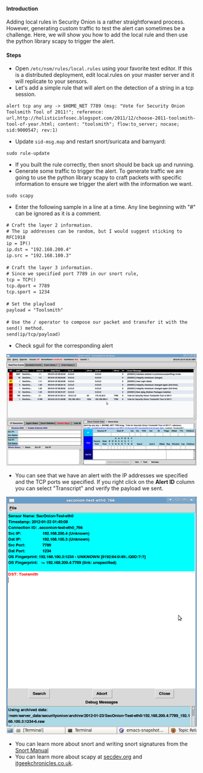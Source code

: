 #### Introduction ####

Adding local rules in Security Onion is a rather straightforward process.  However, generating custom traffic to test the alert can sometimes be a challenge.  Here, we will show you how to add the local rule and then use the python library scapy to trigger the alert.

#### Steps ####

* Open `/etc/nsm/rules/local.rules` using your favorite text editor.  If this is a distributed deployment, edit local.rules on your master server and it will replicate to your sensors.
* Let's add a simple rule that will alert on the detection of a string in a tcp session.
```
alert tcp any any -> $HOME_NET 7789 (msg: "Vote for Security Onion Toolsmith Tool of 2011!"; reference: url,http://holisticinfosec.blogspot.com/2011/12/choose-2011-toolsmith-tool-of-year.html; content: "toolsmith"; flow:to_server; nocase; sid:9000547; rev:1)     
```
* Update `sid-msg.map` and restart snort/suricata and barnyard:
```
sudo rule-update
```
* If you built the rule correctly, then snort should be back up and running.
* Generate some traffic to trigger the alert.  To generate traffic we are going to use the python library scapy to craft packets with specific information to ensure we trigger the alert with the information we want.
```
sudo scapy
```
* Enter the following sample in a line at a time.  Any line beginning with "#" can be ignored as it is a comment.
```
# Craft the layer 2 information.
# The ip addresses can be random, but I would suggest sticking to RFC1918
ip = IP()
ip.dst = "192.168.200.4"
ip.src = "192.168.100.3"

# Craft the layer 3 information.
# Since we specified port 7789 in our snort rule, 
tcp = TCP()
tcp.dport = 7789
tcp.sport = 1234

# Set the playload
payload = "Toolsmith"

# Use the / operator to compose our packet and transfer it with the send() method.
send(ip/tcp/payload)
```
* Check sguil for the corresponding alert
<img src='images/local-rules/sguil-window_verify-alert.png'>

* You can see that we have an alert with the IP addresses we specified and the TCP ports we specified.
If you right click on the **Alert ID** column you can select "Transcript" and verify the payload we sent.
<img src='images/local-rules/sguil-transcript_check-payload.png'>

* You can learn more about snort and writing snort signatures from the [Snort Manual](http://manual.snort.org/node26.html)
* You can learn more about scapy at [secdev.org](http://www.secdev.org/projects/scapy/) and [itgeekchronicles.co.uk](http://itgeekchronicles.co.uk/2012/05/31/scapy-guide-the-release/).

